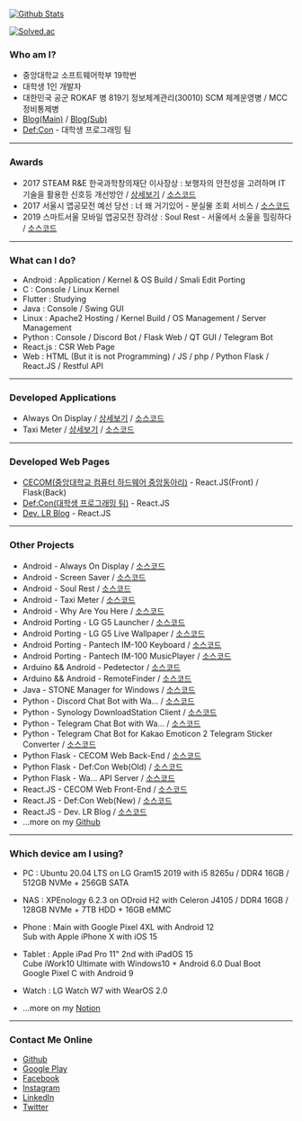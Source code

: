 ﻿[![Github Stats](https://github-readme-stats.vercel.app/api?username=yymin1022&count_private=true&theme=dark)](https://github.com/anuraghazra/github-readme-stats)

[![Solved.ac](https://mazassumnida.wtf/api/v2/generate_badge?boj=yymin1022)](https://solved.ac/yymin1022)

### Who am I?
 - 중앙대학교 소프트웨어학부 19학번
 - 대학생 1인 개발자
 - 대한민국 공군 ROKAF 병 819기 정보체계관리(30010) SCM 체계운영병 / MCC 정비통제병
 - [Blog(Main)](https://dev-lr.com) / [Blog(Sub)](https://blog.naver.com/yymin1022)
 - [Def:Con](https://defcon.or.kr) - 대학생 프로그래밍 팀

---

### Awards
 - 2017 STEAM R&E 한국과학창의재단 이사장상 : 보행자의 안전성을 고려하며 IT기술을 활용한 신호등 개선방안 / [상세보기](https://steam.kofac.re.kr/?p=11978) / [소스코드](https://github.com/yymin1022/Pedetector)
 - 2017 서울시 앱공모전 예선 당선 : 너 왜 거기있어 - 분실물 조회 서비스 / [소스코드](https://github.com/yymin1022/WhyAreYouHere)
 - 2019 스마트서울 모바일 앱공모전 장려상 : Soul Rest - 서울에서 소울을 힐링하다 / [소스코드](https://github.com/yymin1022/SeoulHealing)

---

### What can I do?
 - Android : Application / Kernel & OS Build / Smali Edit Porting
 - C : Console / Linux Kernel
 - Flutter : Studying
 - Java : Console / Swing GUI
 - Linux : Apache2 Hosting / Kernel Build / OS Management / Server Management
 - Python : Console / Discord Bot / Flask Web / QT GUI / Telegram Bot
 - React.js : CSR Web Page
 - Web : HTML (But it is not Programming) / JS / php / Python Flask / React.JS / Restful API

---

### Developed Applications
 - Always On Display / [상세보기](https://app.defcon.or.kr/download-always-on-display) / [소스코드](https://github.com/yymin1022/AlwaysOnDisplay)
 - Taxi Meter / [상세보기](https://app.defcon.or.kr/download-taxi-meter) / [소스코드](https://github.com/yymin1022/Taxi-Meter)

---

### Developed Web Pages
 - [CECOM(중앙대학교 컴퓨터 하드웨어 중앙동아리)](https://cecom.dev) - React.JS(Front) / Flask(Back)
 - [Def:Con(대학생 프로그래밍 팀)](https://defcon.or.kr) - React.JS
 - [Dev. LR Blog](https://dev-lr.com) - React.JS

---

### Other Projects
 - Android - Always On Display / [소스코드](https://github.com/yymin1022/AlwaysOnDisplay)
 - Android - Screen Saver / [소스코드](https://github.com/yymin1022/ScreenSaver)
 - Android - Soul Rest / [소스코드](https://github.com/yymin1022/SeoulHealing)
 - Android - Taxi Meter / [소스코드](https://github.com/yymin1022/Taxi-Meter)
 - Android - Why Are You Here / [소스코드](https://github.com/yymin1022/WhyAreYouHere)
 - Android Porting - LG G5 Launcher / [소스코드](https://github.com/yymin1022/G5_Launcher)
 - Android Porting - LG G5 Live Wallpaper / [소스코드](https://github.com/yymin1022/G5_LiveWallpapers)
 - Android Porting - Pantech IM-100 Keyboard / [소스코드](https://github.com/yymin1022/IM-100_Keyboard)
 - Android Porting - Pantech IM-100 MusicPlayer / [소스코드](https://github.com/yymin1022/IM-100_Music)
 - Arduino && Android - Pedetector / [소스코드](https://github.com/yymin1022/Pedetector)
 - Arduino && Android - RemoteFinder / [소스코드](https://github.com/yymin1022/RemoteFinder)
 - Java - STONE Manager for Windows / [소스코드](https://github.com/yymin1022/StoneManager_JAVA)
 - Python - Discord Chat Bot with Wa... / [소스코드](https://github.com/yymin1022/Wa_Bot_Discord)
 - Python - Synology DownloadStation Client / [소스코드](https://github.com/yymin1022/Synology_DownloadStation_Client)
 - Python - Telegram Chat Bot with Wa... / [소스코드](https://github.com/yymin1022/Wa_Bot_Telegram)
 - Python - Telegram Chat Bot for Kakao Emoticon 2 Telegram Sticker Converter / [소스코드](https://github.com/yymin1022/KakaoEmoticon2TelegramSticker)
 - Python Flask - CECOM Web Back-End / [소스코드](https://github.com/yymin1022/CECOM-Web_Back)
 - Python Flask - Def:Con Web(Old) / [소스코드](https://github.com/yymin1022/DefCon_Server)
 - Python Flask - Wa... API Server / [소스코드](https://github.com/yymin1022/Wa_API)
 - React.JS - CECOM Web Front-End / [소스코드](https://github.com/yymin1022/CECOM-Web_Front)
 - React.JS - Def:Con Web(New) / [소스코드](https://github.com/yymin1022/DefCon_Server)
 - React.JS - Dev. LR Blog / [소스코드](https://github.com/yymin1022/Blog_LR)
 - ...more on my [Github](https://github.com/yymin1022)

---

### Which device am I using?
 - PC : Ubuntu 20.04 LTS on LG Gram15 2019 with i5 8265u / DDR4 16GB / 512GB NVMe + 256GB SATA
 - NAS : XPEnology 6.2.3 on ODroid H2 with Celeron J4105 / DDR4 16GB / 128GB NVMe + 7TB HDD + 16GB eMMC
 - Phone : Main with Google Pixel 4XL with Android 12<br/>
  Sub with Apple iPhone X with iOS 15
 - Tablet : Apple iPad Pro 11" 2nd with iPadOS 15<br/>
  Cube iWork10 Ultimate with Windows10 + Android 6.0 Dual Boot<br/>
  Google Pixel C with Android 9
 - Watch : LG Watch W7 with WearOS 2.0

 - ...more on my [Notion](https://yymin1022.notion.site/Devices-929b30ee449644bfa501ec64852d3790)

---

### Contact Me Online
 - [Github](https://github.com/yymin1022)
 - [Google Play](https://play.google.com/store/apps/developer?id=Dev.+LR)
 - [Facebook](https://www.facebook.com/profile.php?id=100007285635473)
 - [Instagram](https://instagram.com/useful_min)
 - [LinkedIn](https://www.linkedin.com/in/%EC%9A%A9%EB%AF%BC-%EC%9C%A0-33992a230)
 - [Twitter](https://twitter.com/yymin1022)
